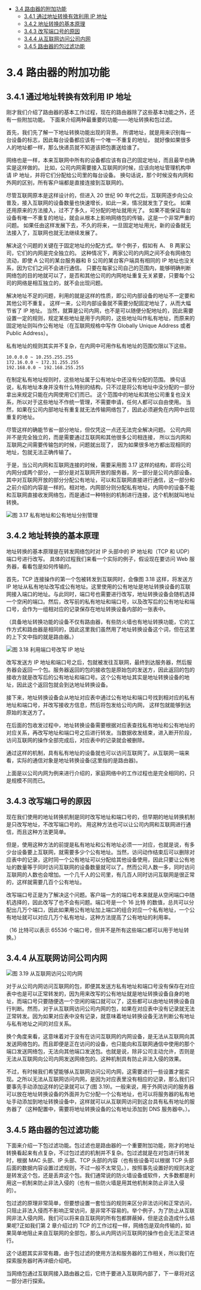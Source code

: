 - [3.4 路由器的附加功能](#34)
    - [3.4.1 通过地址转换有效利用 IP 地址](#341--ip)
    - [3.4.2 地址转换的基本原理](#342)
    - [3.4.3 改写端口号的原因](#343)
    - [3.4.4 从互联网访问公司内网](#344)
    - [3.4.5 路由器的包过滤功能](#345)


# 3.4 路由器的附加功能

## 3.4.1 通过地址转换有效利用 IP 地址

刚才我们介绍了路由器的基本工作过程，现在的路由器除了这些基本功能之外，还有一些附加功能。
下面来介绍两种最重要的功能——地址转换和包过滤。

首先，我们先了解一下地址转换功能出现的背景。
所谓地址，就是用来识别每一台设备的标志，因此每台设备都应该有一个唯一不重复的地址， 
就好像如果很多人的地址都一样，那么快递员就不知道该把包裹送给谁了。 

网络也是一样，本来互联网中所有的设备都应该有自己的固定地址，而且最早也确实是这样做的。
比如，公司内网需要接入互联网的时候，应该向地址管理机构申请 IP 地址，并将它们分配给公司里的每台设备。
换句话说，那个时候没有内网和外网的区别，所有客户端都是直接连接到互联网的。

尽管互联网原本是这样设计的，但进入 20 世纪 90 年代之后，互联网逐步向公众普及，接入互联网的设备数量也快速增长，如此一来，情况就发生了变化。
如果还用原来的方法接入，过不了多久，可分配的地址就用光了。
如果不能保证每台设备有唯一不重复的地址，就会从根本上影响网络包的传输，这是一个非常严重的问题。
如果任由这样发展下去，不久的将来，一旦固定地址用光，新的设备就无法接入了，互联网也就无法继续发展了。

解决这个问题的关键在于固定地址的分配方式。举个例子，假如有 A、 B 两家公司，它们的内网是完全独立的。
这种情况下，两家公司的内网之间不会有网络包流动，即使 A 公司的某台服务器和 B 公司的某台客户端具有相同的 IP 地址也没关系，因为它们之间不会进行通信。
只要在每家公司自己的范围内，能够明确判断网络包的目的地就可以了，是否和其他公司的内网地址重复无关紧要，只要每个公司的网络是相互独立的，就不会出现问题。

解决地址不足的问题，利用的就是这样的性质，即公司内部设备的地址不一定要和其他公司不重复。
这样一来，公司内部设备就不需要分配固定地址了，从而大幅节省了 IP 地址。
当然，就算是公司内网，也不是可以随便分配地址的，因此需要设置一定的规则，规定某些地址是用于内网的，这些地址叫作私有地址，而原来的固定地址则叫作公有地址（在互联网规格中写作 Globally Unique Address 或者 Public Address）。

私有地址的规则其实并不复杂，在内网中可用作私有地址的范围仅限以下这些。

    10.0.0.0 ~ 10.255.255.255 
    172.16.0.0 ~ 172.31.255.255 
    192.168.0.0 ~ 192.168.255.255

在制定私有地址规则时，这些地址属于公有地址中还没有分配的范围。 
换句话说，私有地址本身并没有什么特别的结构，只不过是将公有地址中没分配的一部分拿出来规定只能在内网使用它们而已。
这个范围中的地址和其他公司重复也没关系，所以对于这些地址不作统一管理，不需要申请，任何人都可以自由使用。
当然，如果在公司内部地址有重复就无法传输网络包了，因此必须避免在内网中出现重复的地址。

尽管这样的确能节省一部分地址，但仅凭这一点还无法完全解决问题。 
公司内网并不是完全独立的，而是需要通过互联网和其他很多公司相连接， 
所以当内网和互联网之间需要传输包的时候，问题就出现了，
因为如果很多地方都出现相同的地址，包就无法正确传输了。

于是，当公司内网和互联网连接的时候，需要采用图 3.17 这样的结构，即将公司内网分成两个部分，一部分是对互联网开放的服务器，另一部分是公司内部设备。其中对互联网开放的部分分配公有地址，可以和互联网直接进行通信，这一部分和之前介绍的内容是一样的。相对地，内网部分则分配私有地址，内网中的设备不能和互联网直接收发网络包，而是通过一种特别的机制进行连接，这个机制就叫地址转换。

![图 3.17 私有地址和公有地址分别管理](./images/3.17.png)

## 3.4.2 地址转换的基本原理

地址转换的基本原理是在转发网络包时对 IP 头部中的 IP 地址和（TCP 和 UDP）端口号进行改写。
具体的过程我们来看一个实际的例子，假设现在要访问 Web 服务器，看看包是如何传输的。

首先，TCP 连接操作的第一个包被转发到互联网时，会像图 3.18 这样，将发送方 IP 地址从私有地址改写成公有地址。这里使用的公有地址是地址转换设备的互联网接入端口的地址。与此同时，端口号也需要进行改写，地址转换设备会随机选择一个空闲的端口。然后，改写前的私有地址和端口号，以及改写后的公有地址和端口号，会作为一组相对应的记录保存在地址转换设备内部的一张表中。

（具备地址转换功能的设备不仅有路由器，有些防火墙也有地址转换功能，它的工作方式和路由器是相同的，因此这里我们虽然用了地址转换设备这个词，但在这里的上下文中指的就是路由器。）

![图 3.18 利用端口号改写 IP 地址](./images/3.18.png)

改写发送方 IP 地址和端口号之后，包就被发往互联网，最终到达服务器，然后服务器会返回一个包。服务器返回的包的接收包是原始包的发送方，因此返回的包的接收方就是改写后的公有地址和端口号。这个公有地址其实是地址转换设备的地址，因此这个返回包就会到达地址转换设备。

接下来，地址转换设备会从地址对应表中通过公有地址和端口号找到相对应的私有地址和端口号，并改写接收方信息，然后将包发给公司内网， 这样包就能够到达原始的发送方了。

在后面的包收发过程中，地址转换设备需要根据对应表查找私有地址和公有地址的对应关系，再改写地址和端口号之后进行转发。当数据收发结束，进入断开阶段，访问互联网的操作全部完成后，对应表中的记录就会被删除。

通过这样的机制，具有私有地址的设备就也可以访问互联网了。从互联网一端来看，实际的通信对象是地址转换设备(这里指的是路由器)。

上面是以公司内网为例来进行介绍的，家庭网络中的工作过程也是完全相同的，只是规模不同而已。

## 3.4.3 改写端口号的原因

现在我们使用的地址转换机制是同时改写地址和端口号的，但早期的地址转换机制是只改写地址，不改写端口号的。
用这种方法也可以让公司内网和互联网进行通信，而且这种方法更简单。

但是，使用这种方法的前提是私有地址和公有地址必须一一对应，也就是说，有多少台设备要上互联网，就需要多少个公有地址。当然，访问动作结束后可以删除对应表中的记录，这时同一个公有地址可以分配给其他设备使用，因此只要让公有地址的数量等于同时访问互联网的设备数量就可以了。然而公司人数一多，同时访问互联网的人数也会增加。一个几千人的公司里，有几百人同时访问互联网是很正常的，这样就需要几百个公有地址。

改写端口号正是为了解决这个问题。客户端一方的端口号本来就是从空闲端口中随机选择的，因此改写了也不会有问题。端口号是一个 16 比特 的数值，总共可以分配出几万个端口，因此如果用公有地址加上端口的组合对应一个私有地址，一个公有地址就可以对应几万个私有地址，这种方法提高了公有地址的利用率。

（16 比特可以表示 65536 个端口号，但并不是所有这些端口都可以用于地址转换。）

## 3.4.4 从互联网访问公司内网

![图 3.19 从互联网访问公司内网](./images/3.19.png)

对于从公司内网访问互联网的包，即便其发送方私有地址和端口号没有保存在对应表中也是可以正常转发的，因为用来改写的公有地址就是地址转换设备自身的地址，而端口号只要随便选一个空闲的端口就可以了，这些都可以由地址转换设备自行判断。然而，对于从互联网访问公司内网的包，如果在对应表中没有记录就无法正常转发。因为如果对应表中没有记录，就意味着地址转换设备无法判断公有地址与私有地址之间的对应关系。

换个角度来看，这意味着对于没有在访问互联网的内网设备，是无法从互联网向其发送网络包的。而且即便是正在访问的设备，也只能向和互联网通信中使用的那个端口发送网络包，无法向其他端口发送包。也就是说，除非公司主动允许，否则是无法从互联网向公司内网发送网络包的。这种机制具有防止非法入侵的效果。

不过，有时候我们希望能够从互联网访问公司内网，这需要进行一些设置才能实现。之所以无法从互联网访问内网，是因为对应表里没有相应的记录，那么我们只要事先手动添加这样的记录就可以了(图 3.19)。一般来说，用于外网访问的服务器可以放在地址转换设备的外面并为它分配一个公有地址，也可以将服务器的私有地址手动添加到地址转换设备中，这样就可以从互联网访问到这台具有私有地址的服务器了（这种配置中，需要将地址转换设备的公有地址添加到 DNS 服务器中。）。


## 3.4.5 路由器的包过滤功能

下面来介绍一下包过滤功能。包过滤也是路由器的一个重要附加功能，刚才的地址转换看起来有点复杂，不过包过滤的机制并不复杂。包过滤就是在对包进行转发时，根据 MAC 头部、IP 头部、TCP 头部的内容（也有些设备可以根据 TCP 头部后面的数据内容设置过滤规则，不过一般不太常见。），按照事先设置好的规则决定是转发这个包，还是丢弃这个包。我们通常说的防火墙设备或软件，大多数都是利用这一机制来防止非法入侵的（也有一些防火墙是用其他机制来防止非法入侵的）。

包过滤的原理非常简单，但要想设置一套恰当的规则来区分非法访问和正常访问，只阻止非法入侵而不影响正常访问，是非常不容易的。举个例子，为了防止从互联网非法入侵内网，我们可以将来自互联网的所有包都屏蔽掉，但是这会造成什么结果呢?正如我们第 2 章介绍过的 TCP 的工作过程一样，网络包是双向传输的，如果简单地阻止来自互联网的全部包，那么从内网访问互联网的操作也会无法正常进行。

这个话题其实非常有趣，由于包过滤的使用方法和服务器的工作相关，所以我们在探索服务器时再详细介绍吧。

当网络包通过互联网接入路由器之后，它终于要进入互联网内部了，下一章将对这一部分进行探索。